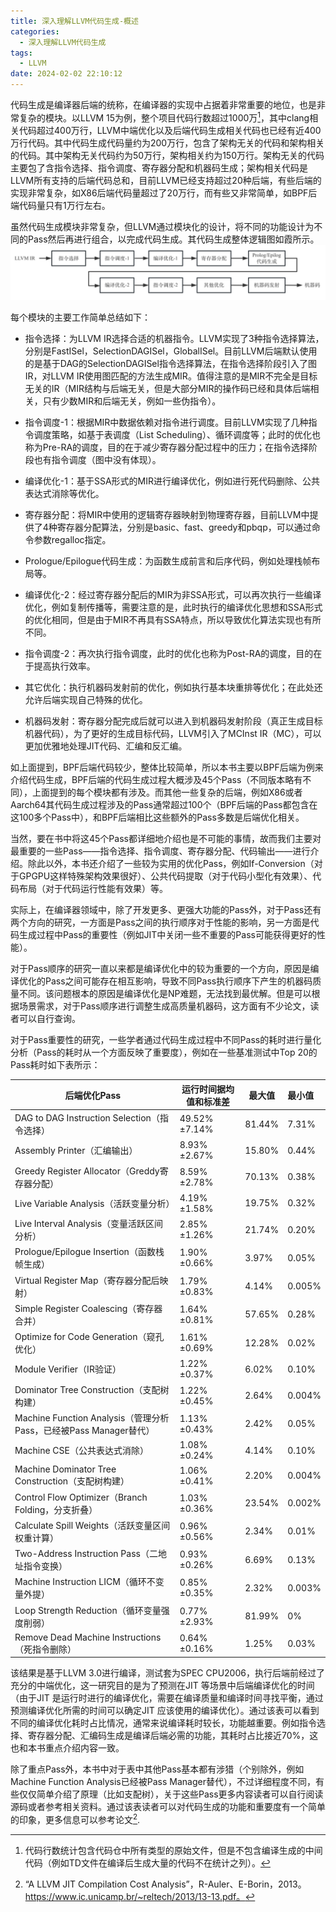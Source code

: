 ```yaml
---
title: 深入理解LLVM代码生成-概述
categories:
  - 深入理解LLVM代码生成
tags:
  - LLVM 
date: 2024-02-02 22:10:12
---
```


代码生成是编译器后端的统称，在编译器的实现中占据着非常重要的地位，也是非常复杂的模块。以LLVM 15为例，整个项目代码行数超过1000万[^1]，其中clang相关代码超过400万行，LLVM中端优化以及后端代码生成相关代码也已经有近400万行代码。其中代码生成代码量约为200万行，包含了架构无关的代码和架构相关的代码。其中架构无关代码约为50万行，架构相关约为150万行。架构无关的代码主要包了含指令选择、指令调度、寄存器分配和机器码生成；架构相关代码是LLVM所有支持的后端代码总和，目前LLVM已经支持超过20种后端，有些后端的实现非常复杂，如X86后端代码量超过了20万行，而有些又非常简单，如BPF后端代码量只有1万行左右。

<!-- more -->

虽然代码生成模块非常复杂，但LLVM通过模块化的设计，将不同的功能设计为不同的Pass然后再进行组合，以完成代码生成。其代码生成整体逻辑图如霞所示。
![](llvm-codegen-overview/17068840953363.jpg)


每个模块的主要工作简单总结如下：

- 指令选择：为LLVM IR选择合适的机器指令。LLVM实现了3种指令选择算法，分别是FastISel，SelectionDAGISel，GlobalISel。目前LLVM后端默认使用的是基于DAG的SelectionDAGISel指令选择算法，在指令选择阶段引入了图IR，对LLVM IR使用图匹配的方法生成MIR。值得注意的是MIR不完全是目标无关的IR（MIR结构与后端无关，但是大部分MIR的操作码已经和具体后端相关，只有少数MIR和后端无关，例如一些伪指令）。

- 指令调度-1：根据MIR中数据依赖对指令进行调度。目前LLVM实现了几种指令调度策略，如基于表调度（List Scheduling）、循环调度等；此时的优化也称为Pre-RA的调度，目的在于减少寄存器分配过程中的压力；在指令选择阶段也有指令调度（图中没有体现）。

- 编译优化-1：基于SSA形式的MIR进行编译优化，例如进行死代码删除、公共表达式消除等优化。

- 寄存器分配：将MIR中使用的逻辑寄存器映射到物理寄存器，目前LLVM中提供了4种寄存器分配算法，分别是basic、fast、greedy和pbqp，可以通过命令参数regalloc指定。

- Prologue/Epilogue代码生成：为函数生成前言和后序代码，例如处理栈帧布局等。

- 编译优化-2：经过寄存器分配后的MIR为非SSA形式，可以再次执行一些编译优化，例如复制传播等，需要注意的是，此时执行的编译优化思想和SSA形式的优化相同，但是由于MIR不再具有SSA特点，所以导致优化算法实现也有所不同。

- 指令调度-2：再次执行指令调度，此时的优化也称为Post-RA的调度，目的在于提高执行效率。

- 其它优化：执行机器码发射前的优化，例如执行基本块重排等优化；在此处还允许后端实现自己特殊的优化。

- 机器码发射：寄存器分配完成后就可以进入到机器码发射阶段（真正生成目标机器代码），为了更好的生成目标代码，LLVM引入了MCInst IR（MC），可以更加优雅地处理JIT代码、汇编和反汇编。

如上面提到，BPF后端代码较少，整体比较简单，所以本书主要以BPF后端为例来介绍代码生成，BPF后端的代码生成过程大概涉及45个Pass（不同版本略有不同），上面提到的每个模块都有涉及。而其他一些复杂的后端，例如X86或者Aarch64其代码生成过程涉及的Pass通常超过100个（BPF后端的Pass都包含在这100多个Pass中），和BPF后端相比这些额外的Pass多数是后端优化相关。

当然，要在书中将这45个Pass都详细地介绍也是不可能的事情，故而我们主要对最重要的一些Pass——指令选择、指令调度、寄存器分配、代码输出——进行介绍。除此以外，本书还介绍了一些较为实用的优化Pass，例如If-Conversion（对于GPGPU这样特殊架构效果很好）、公共代码提取（对于代码小型化有效果）、代码布局（对于代码运行性能有效果）等。

实际上，在编译器领域中，除了开发更多、更强大功能的Pass外，对于Pass还有两个方向的研究，一方面是Pass之间的执行顺序对于性能的影响，另一方面是代码生成过程中Pass的重要性（例如JIT中关闭一些不重要的Pass可能获得更好的性能）。

对于Pass顺序的研究一直以来都是编译优化中的较为重要的一个方向，原因是编译优化的Pass之间可能存在相互影响，导致不同Pass执行顺序下产生的机器码质量不同。该问题根本的原因是编译优化是NP难题，无法找到最优解。但是可以根据场景需求，对于Pass顺序进行调整生成高质量机器码，这方面有不少论文，读者可以自行查询。

对于Pass重要性的研究，一些学者通过代码生成过程中不同Pass的耗时进行量化分析（Pass的耗时从一个方面反映了重要度），例如在一些基准测试中Top 20的Pass耗时如下表所示：


| 后端优化Pass | 运行时间据均值和标准差 | 最大值 | 最小值 |
|---|---|---|:--|
| DAG to DAG Instruction Selection（指令选择） | 49.52%±7.14% | 81.44% |7.31%  |
| Assembly Printer（汇编输出） | 8.93%±2.67% | 15.80% | 0.44% |
| Greedy Register Allocator（Greddy寄存器分配） | 8.59%±2.78% | 70.13% |0.38%  |
| Live Variable Analysis（活跃变量分析） | 4.19%±1.58% |19.75%  | 0.32% |
| Live Interval Analysis（变量活跃区间分析） | 2.85%±1.26% | 21.74% | 0.20% |
| Prologue/Epilogue Insertion（函数栈帧生成） | 1.90%±0.66% | 3.97% | 0.05% |
| Virtual Register Map（寄存器分配后映射） |1.79%±0.83%  | 4.14% | 0.005% |
| Simple Register Coalescing（寄存器合并） | 1.64%±0.81% | 57.65% | 0.28% |
| Optimize for Code Generation（窥孔优化） | 1.61%±0.69% | 12.28% | 0.02% |
| Module Verifier（IR验证） | 1.22%±0.37% | 6.02% | 0.10% |
| Dominator Tree Construction（支配树构建） | 1.22%±0.45% | 2.64% | 0.004% |
| Machine Function Analysis（管理分析Pass，已经被Pass Manager替代） | 1.13%±0.43% | 2.42% | 0.05% |
| Machine CSE（公共表达式消除） | 1.08%±0.24% |4.14%  | 0.10% |
| Machine Dominator Tree Construction（支配树构建） | 1.06%±0.41% | 2.20% | 0.004% |
| Control Flow Optimizer（Branch Folding，分支折叠） | 1.03%±0.36% | 23.54% | 0.002% |
| Calculate Spill Weights（活跃变量区间权重计算） | 0.96%±0.56% |2.34%  |0.01%  |
| Two-Address Instruction Pass（二地址指令变换） | 0.93%±0.26% | 6.69% | 0.13% |
| Machine Instruction LICM（循环不变量外提） | 0.85%±0.35% | 2.32% | 0.003% |
| Loop Strength Reduction（循环变量强度削弱） | 0.77%±2.93% | 81.99% | 0% |
| Remove Dead Machine Instructions（死指令删除） | 0.64%±0.16% | 1.25% | 0.03% |

该结果是基于LLVM 3.0进行编译，测试套为SPEC CPU2006，执行后端前经过了充分的中端优化，这一研究目的是为了预测在JIT 等场景中后端编译优化的时间（由于JIT 是运行时进行的编译优化，需要在编译质量和编译时间寻找平衡，通过预测编译优化所需的时间可以确定JIT 应该使用的编译优化）。通过该表可以看到不同的编译优化耗时占比情况，通常来说编译耗时较长，功能越重要。例如指令选择、寄存器分配、汇编码生成是编译后端必需的功能，其耗时占比接近70%，这也和本书重点介绍内容一致。

除了重点Pass外，本书中对于表中其他Pass基本都有涉猎（个别除外，例如Machine Function Analysis已经被Pass Manager替代），不过详细程度不同，有些仅仅简单介绍了原理（比如支配树），关于这些Pass更多内容读者可以自行阅读源码或者参考相关资料。通过该表读者可以对代码生成的功能和重要度有一个简单的印象，更多信息可以参考论文[^2].

[^1]: 代码行数统计包含代码仓中所有类型的原始文件，但是不包含编译生成的中间代码（例如TD文件在编译后生成大量的代码不在统计之列）。
[^2]: “A LLVM JIT Compilation Cost Analysis”，R-Auler、E-Borin，2013。https://www.ic.unicamp.br/~reltech/2013/13-13.pdf。
